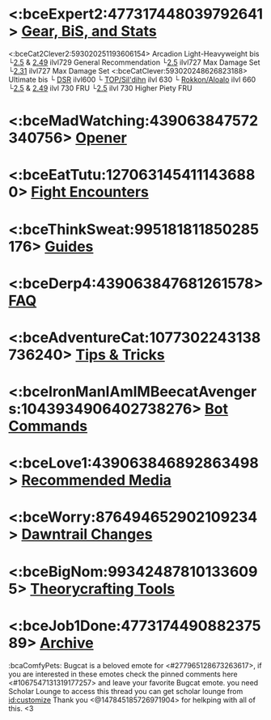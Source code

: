 # <:bceExpert2:477317448039792641>  [Gear, BiS, and Stats](https://discord.com/channels/277897135515762698/1253394673314299955) 
 <:bceCat2Clever2:593020251193606154> Arcadion Light-Heavyweight bis
 └[2.5](https://xivgear.app/?page=sl%7C32120918-d97b-44c4-ab70-30970e9c41e1) & [2.49](https://xivgear.app/?page=sl%7Cf7653242-3f3b-4021-bda6-0c4a26f22ee1) ilvl729 General Recommendation
 └[2.5](https://xivgear.app/?page=sl%7C1fa4c759-bd26-402e-90e3-109e6379e081) ilvl727 Max Damage Set
 └[2.31](https://xivgear.app/?page=sl%7Ce2ddde5b-2846-4c2d-87f1-a6a990612a00) ilvl727 Max Damage Set
<:bceCatClever:593020248626823188> Ultimate bis
 └ [DSR](https://xivgear.app/?page=sl%7C4b650298-c721-4fc9-9c22-e2b120f4b56f) ilvl600
 └ [TOP/Sil'dihn](https://xivgear.app/?page=sl%7C8c6abd67-375c-468b-ad28-0bf64fd7a650) ilvl 630
 └ [Rokkon/Aloalo](https://xivgear.app/?page=bis%7Csch%7Cendwalker%7Canabaseios) ilvl 660
 └[2.5](https://xivgear.app/?page=sl%7Cdf6a55e3-30a0-4dc6-b163-1a6278150075) & [2.49](https://xivgear.app/?page=sl%7C91a8fdc7-586c-4321-ba6f-763612e07cda) ilvl 730 FRU
 └[2.5](https://xivgear.app/?page=sl%7Cbc44b6b0-344a-46fe-8d4c-bf8747be23ed) ilvl 730 Higher Piety FRU
# <:bceMadWatching:439063847572340756>  [Opener](https://discord.com/channels/277897135515762698/1253396517801168986)  
# <:bceEatTutu:1270631454111436880>  [Fight Encounters](https://discord.com/channels/277897135515762698/1257942257412214886)
# <:bceThinkSweat:995181811850285176>  [Guides](https://discord.com/channels/277897135515762698/1253396066125086720)
# <:bceDerp4:439063847681261578>  [FAQ](https://discord.com/channels/277897135515762698/1253396016489828375)
# <:bceAdventureCat:1077302243138736240>  [Tips & Tricks](https://discord.com/channels/277897135515762698/1253396652581064796)
# <:bceIronManIAmIMBeecatAvengers:1043934906402738276>  [Bot Commands](https://discord.com/channels/277897135515762698/1253395941654794372)
# <:bceLove1:439063846892863498>  [Recommended Media](https://discord.com/channels/277897135515762698/1253396107669671968)
# <:bceWorry:876494652902109234>  [Dawntrail Changes](https://discord.com/channels/277897135515762698/1253396444661022844)
# <:bceBigNom:993424878101336095>  [Theorycrafting Tools](https://discord.com/channels/277897135515762698/1253396603818082386)
# <:bceJob1Done:477317449088237589>  [Archive](https://discord.com/channels/277897135515762698/1257942087630983179)


:bcaComfyPets: Bugcat is a beloved emote for <#277965128673263617>, if you are interested in these emotes check the pinned comments here <#1067547131319177257> and leave your favorite Bugcat emote. you need Scholar Lounge to access this thread you can get scholar lounge from <id:customize>
Thank you <@147845185726971904> for helkping with all of this. <3

